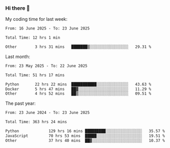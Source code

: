 ### Hi there 👋

My coding time for last week:

<!--START_SECTION:week-->

```txt
From: 16 June 2025 - To: 23 June 2025

Total Time: 12 hrs 1 min

Other        3 hrs 31 mins   ███████▒░░░░░░░░░░░░░░░░░   29.31 %
```

<!--END_SECTION:week-->

Last month:

<!--START_SECTION:month-->

```txt
From: 23 May 2025 - To: 22 June 2025

Total Time: 51 hrs 17 mins

Python       22 hrs 22 mins  ███████████░░░░░░░░░░░░░░   43.63 %
Docker       5 hrs 47 mins   ██▓░░░░░░░░░░░░░░░░░░░░░░   11.29 %
Other        4 hrs 52 mins   ██▒░░░░░░░░░░░░░░░░░░░░░░   09.51 %
```

<!--END_SECTION:month-->

The past year:

<!--START_SECTION:year-->

```txt
From: 23 June 2024 - To: 23 June 2025

Total Time: 363 hrs 24 mins

Python             129 hrs 16 mins █████████░░░░░░░░░░░░░░░░   35.57 %
JavaScript         70 hrs 53 mins  █████░░░░░░░░░░░░░░░░░░░░   19.51 %
Other              37 hrs 40 mins  ██▓░░░░░░░░░░░░░░░░░░░░░░   10.37 %
```

<!--END_SECTION:year-->
